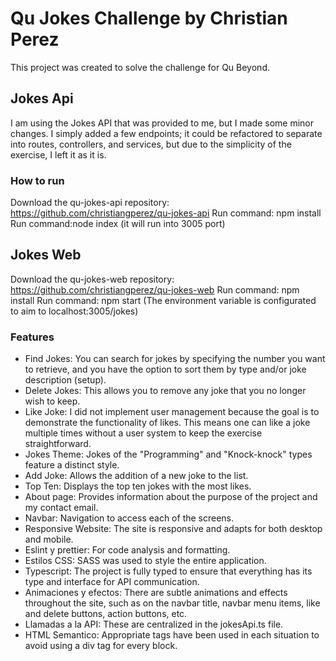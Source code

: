 # Qu Jokes Challenge by Christian Perez

This project was created to solve the challenge for Qu Beyond.

## Jokes Api

I am using the Jokes API that was provided to me, but I made some minor changes. I simply added a few endpoints; it could be refactored to separate into routes, controllers, and services, but due to the simplicity of the exercise, I left it as it is.

### How to run

Download the qu-jokes-api repository: https://github.com/christiangperez/qu-jokes-api
Run command: npm install
Run command:node index (it will run into 3005 port)

## Jokes Web

Download the qu-jokes-web repository: https://github.com/christiangperez/qu-jokes-web
Run command: npm install
Run command: npm start (The environment variable is configurated to aim to localhost:3005/jokes)

### Features

- Find Jokes: You can search for jokes by specifying the number you want to retrieve, and you have the option to sort them by type and/or joke description (setup).
- Delete Jokes: This allows you to remove any joke that you no longer wish to keep.
- Like Joke: I did not implement user management because the goal is to demonstrate the functionality of likes. This means one can like a joke multiple times without a user system to keep the exercise straightforward.
- Jokes Theme: Jokes of the "Programming" and "Knock-knock" types feature a distinct style.
- Add Joke: Allows the addition of a new joke to the list.
- Top Ten: Displays the top ten jokes with the most likes.
- About page: Provides information about the purpose of the project and my contact email.
- Navbar: Navigation to access each of the screens.
- Responsive Website: The site is responsive and adapts for both desktop and mobile.
- Eslint y prettier: For code analysis and formatting.
- Estilos CSS: SASS was used to style the entire application.
- Typescript: The project is fully typed to ensure that everything has its type and interface for API communication.
- Animaciones y efectos: There are subtle animations and effects throughout the site, such as on the navbar title, navbar menu items, like and delete buttons, action buttons, etc.
- Llamadas a la API: These are centralized in the jokesApi.ts file.
- HTML Semantico: Appropriate tags have been used in each situation to avoid using a div tag for every block.
